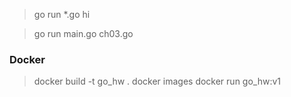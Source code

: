 >go run *.go hi

>go run main.go ch03.go

### Docker

> docker build -t go_hw .
> docker images
> docker run go_hw:v1